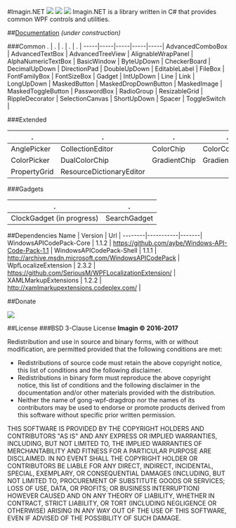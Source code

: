 ﻿#Imagin.NET ![](https://img.shields.io/badge/style-2.7-blue.svg?style=flat&label=version) ![](https://img.shields.io/badge/style-Stable-green.svg?style=flat&label=build) ![](https://img.shields.io/badge/style-4.6.1-red.svg?style=flat&label=.NET)
Imagin.NET is a library written in C# that provides common WPF controls and utilities.

##[Documentation](http://imagin.tech/docs/imagin) *(under construction)*

###Common
  .  |  .  |  .  |  .  |  .  |
-----|-----|-----|-----|-----|
AdvancedComboBox | AdvancedTextBox | AdvancedTreeView | AlignableWrapPanel | AlphaNumericTextBox | 
BasicWindow | ByteUpDown | CheckerBoard | DecimalUpDown | DirectionPad |
DoubleUpDown | EditableLabel | FileBox | FontFamilyBox | FontSizeBox | 
Gadget | IntUpDown | Line | Link | LongUpDown | 
MaskedButton | MaskedDropDownButton | MaskedImage | MaskedToggleButton | PasswordBox | 
RadioGroup | ResizableGrid | RippleDecorator | SelectionCanvas | ShortUpDown |
Spacer | ToggleSwitch | 

###Extended

  .  |  .  |  .  |  .  |  .  |
-----|-----|-----|-----|-----|
AnglePicker | CollectionEditor | ColorChip | ColorComb | ColorDialog | 
ColorPicker | DualColorChip | GradientChip | GradientDialog | GradientEditor |
PropertyGrid | ResourceDictionaryEditor |

###Gadgets

  .  |  .  |
-----|-----|
ClockGadget (in progress) | SearchGadget |

##Dependencies
  Name  |  Version  |  Url  |
--------|-----------|-------|
WindowsAPICodePack-Core | 1.1.2 | https://github.com/aybe/Windows-API-Code-Pack-1.1 |
WindowsAPICodePack-Shell | 1.1.1 | http://archive.msdn.microsoft.com/WindowsAPICodePack |
WpfLocalizeExtension | 2.3.2 | https://github.com/SeriousM/WPFLocalizationExtension/ |
XAMLMarkupExtensions | 1.2.2 | http://xamlmarkupextensions.codeplex.com/ |

##Donate

[![](https://www.paypalobjects.com/en_US/i/btn/btn_donateCC_LG.gif)](https://www.paypal.com/cgi-bin/webscr?cmd=_s-xclick&hosted_button_id=AJJG6PWLBYQNG)

##License
###BSD 3-Clause License
**Imagin ©  2016-2017**

Redistribution and use in source and binary forms, with or without modification, are permitted provided that the following conditions are met: 

* Redistributions of source code must retain the above copyright notice, this list of conditions and the following disclaimer.
* Redistributions in binary form must reproduce the above copyright notice, this list of conditions and the following disclaimer in the documentation and/or other materials provided with the distribution.
* Neither the name of gong-wpf-dragdrop nor the names of its contributors may be used to endorse or promote products derived from this software without specific prior written permission.

THIS SOFTWARE IS PROVIDED BY THE COPYRIGHT HOLDERS AND CONTRIBUTORS "AS IS" AND ANY EXPRESS OR IMPLIED WARRANTIES, INCLUDING, BUT NOT LIMITED TO, THE IMPLIED WARRANTIES OF MERCHANTABILITY AND FITNESS FOR A PARTICULAR PURPOSE ARE DISCLAIMED. IN NO EVENT SHALL THE COPYRIGHT HOLDER OR CONTRIBUTORS BE LIABLE FOR ANY DIRECT, INDIRECT, INCIDENTAL, SPECIAL, EXEMPLARY, OR CONSEQUENTIAL DAMAGES (INCLUDING, BUT NOT LIMITED TO, PROCUREMENT OF SUBSTITUTE GOODS OR SERVICES; LOSS OF USE, DATA, OR PROFITS; OR BUSINESS INTERRUPTION) HOWEVER CAUSED AND ON ANY THEORY OF LIABILITY, WHETHER IN CONTRACT, STRICT LIABILITY, OR TORT (INCLUDING NEGLIGENCE OR OTHERWISE) ARISING IN ANY WAY OUT OF THE USE OF THIS SOFTWARE, EVEN IF ADVISED OF THE POSSIBILITY OF SUCH DAMAGE.
